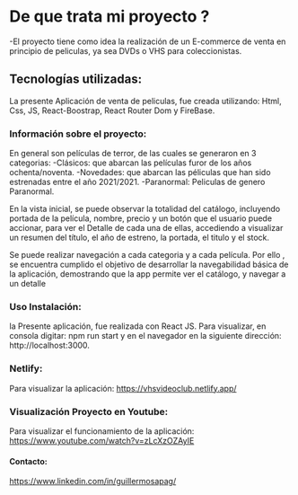 # De que trata mi proyecto ? 
-El proyecto tiene como idea la realización de un E-commerce de venta en principio de peliculas, ya sea DVDs o VHS para coleccionistas. 

## Tecnologías utilizadas:
La presente Aplicación de venta de peliculas, fue  creada utilizando: Html, Css, JS, React-Boostrap, React Router Dom y FireBase.

### Información sobre el proyecto:
En general son películas de terror, de las cuales se generaron en 3 categorias: 
-Clásicos: que abarcan las películas furor de los años ochenta/noventa.
-Novedades: que abarcan las péliculas que han sido estrenadas entre el año 2021/2021.
-Paranormal: Peliculas de genero Paranormal.

En la vista inicial, se puede observar la totalidad del catálogo, incluyendo portada de la película, nombre, precio y un botón que el usuario puede accionar, para ver el Detalle de cada una de ellas, accediendo  a visualizar un resumen del título, el año de estreno, la portada, el titulo y el stock.

Se puede realizar navegación a cada categoria y a cada película. Por ello ,  se encuentra cumplido el objetivo de desarrollar la navegabilidad básica de la aplicación, demostrando que la app permite ver el catálogo, y navegar a un detalle

### Uso Instalación:
la Presente aplicación, fue realizada con  React JS.
Para visualizar, en consola digitar: npm run start y en el navegador en la siguiente dirección: http://localhost:3000.

### Netlify:
Para visualizar la aplicación:
https://vhsvideoclub.netlify.app/

### Visualización Proyecto en Youtube:
Para visualizar el funcionamiento de la aplicación:
https://www.youtube.com/watch?v=zLcXzOZAyIE


#### Contacto:
https://www.linkedin.com/in/guillermosapag/